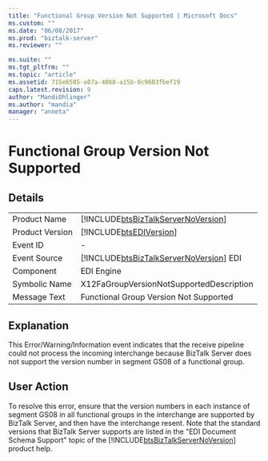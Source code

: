 ```yaml
---
title: "Functional Group Version Not Supported | Microsoft Docs"
ms.custom: ""
ms.date: "06/08/2017"
ms.prod: "biztalk-server"
ms.reviewer: ""

ms.suite: ""
ms.tgt_pltfrm: ""
ms.topic: "article"
ms.assetid: 715e6585-a07a-4060-a15b-0c9603fbef19
caps.latest.revision: 9
author: "MandiOhlinger"
ms.author: "mandia"
manager: "anneta"
---
```

# Functional Group Version Not Supported
## Details  
  
|                 |                                                                                        |
|-----------------|----------------------------------------------------------------------------------------|
|  Product Name   |   [!INCLUDE[btsBizTalkServerNoVersion](../includes/btsbiztalkservernoversion-md.md)]   |
| Product Version |               [!INCLUDE[btsEDIVersion](../includes/btsediversion-md.md)]               |
|    Event ID     |                                           -                                            |
|  Event Source   | [!INCLUDE[btsBizTalkServerNoVersion](../includes/btsbiztalkservernoversion-md.md)] EDI |
|    Component    |                                       EDI Engine                                       |
|  Symbolic Name  |                        X12FaGroupVersionNotSupportedDescription                        |
|  Message Text   |                         Functional Group Version Not Supported                         |
  
## Explanation  
 This Error/Warning/Information event indicates that the receive pipeline could not process the incoming interchange because BizTalk Server does not support the version number in segment GS08 of a functional group.  
  
## User Action  
 To resolve this error, ensure that the version numbers in each instance of segment GS08 in all functional groups in the interchange are supported by BizTalk Server, and then have the interchange resent. Note that the standard versions that BizTalk Server supports are listed in the "EDI Document Schema Support" topic of the [!INCLUDE[btsBizTalkServerNoVersion](../includes/btsbiztalkservernoversion-md.md)] product help.